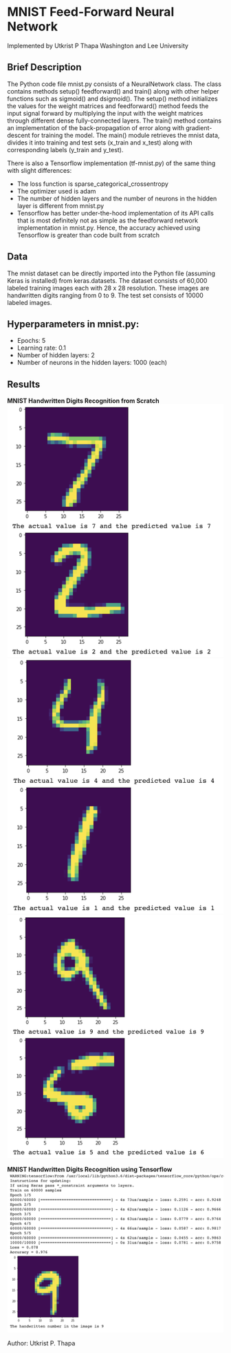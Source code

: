 # MNIST Feed-Forward Neural Network 

Implemented by Utkrist P Thapa 
Washington and Lee University 

## Brief Description 
The Python code file mnist.py consists of a NeuralNetwork class. The class contains methods setup() feedforward() and train() along with other helper functions such as sigmoid() and dsigmoid(). The setup() method initializes the values for the weight matrices and feedforward() method feeds the input signal forward by multiplying the input with the weight matrices through different dense fully-connected layers. The train() method contains an implementation of the back-propagation of error along with gradient-descent for training the model. The main() module retrieves the mnist data, divides it into training and test sets (x_train and x_test) along with corresponding labels (y_train and y_test). 

There is also a Tensorflow implementation (tf-mnist.py) of the same thing with slight differences: 
  - The loss function is sparse_categorical_crossentropy
  - The optimizer used is adam
  - The number of hidden layers and the number of neurons in the hidden layer is different from mnist.py
  - Tensorflow has better under-the-hood implementation of its API calls that is most definitely not as simple as the   feedforward network implementation in mnist.py. Hence, the accuracy achieved using Tensorflow is greater than code built from scratch
  
## Data
The mnist dataset can be directly imported into the Python file (assuming Keras is installed) from keras.datasets. The dataset consists of 60,000 labeled training images each with 28 x 28 resolution. These images are handwritten digits ranging from 0 to 9. The test set consists of 10000 labeled images. 

## Hyperparameters in mnist.py: 
  - Epochs: 5
  - Learning rate: 0.1 
  - Number of hidden layers: 2
  - Number of neurons in the hidden layers: 1000 (each)
  
## Results 
**MNIST Handwritten Digits Recognition from Scratch**
![mnist1](https://raw.githubusercontent.com/7122indigogondolier/mnist-ffnn/master/mnist1.png)
![mnist2](https://raw.githubusercontent.com/7122indigogondolier/mnist-ffnn/master/mnist2.png)
![mnist3](https://raw.githubusercontent.com/7122indigogondolier/mnist-ffnn/master/mnist3.png)

**MNIST Handwritten Digits Recognition using Tensorflow**
![mnist4](https://raw.githubusercontent.com/7122indigogondolier/mnist-ffnn/master/mnist4.png)

Author: Utkrist P. Thapa 



